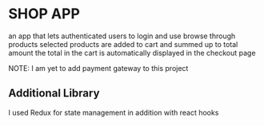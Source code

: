 # SHOP APP
an app that lets authenticated users to login and use browse through products
selected products are added to cart and summed up to total amount
the total in the cart is automatically displayed in the checkout page

NOTE: I am yet to add payment gateway to this project

## Additional Library
I used Redux for state management in addition with react hooks
